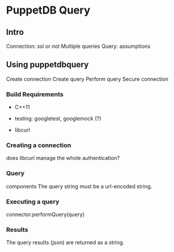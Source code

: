 # PuppetDB Query

## Intro

Connection: ssl or not
Multiple queries
Query: assumptions

## Using puppetdbquery

Create connection
Create query
Perform query
Secure connection

### Build Requirements

- C++11

- testing: googletest, googlemock (?)

- libcurl


### Creating a connection

does libcurl manage the whole authentication?

### Query

components
The query string must be a url-encoded string.

### Executing a query

connector.performQuery(query)

### Results

The query results (json) are returned as a  string.
